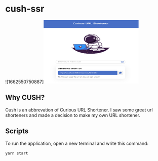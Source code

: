 # cush-ssr

![1662550750887]<img src="image/README/1662550750887.png" width="300" height="200" />

## Why CUSH?

Cush is an abbrevation of Curious URL Shortener. I saw some great url shorteners and made a decision to make my own URL shortener.

## Scripts

To run the application, open a new terminal and write this command: 

```
yarn start
```
